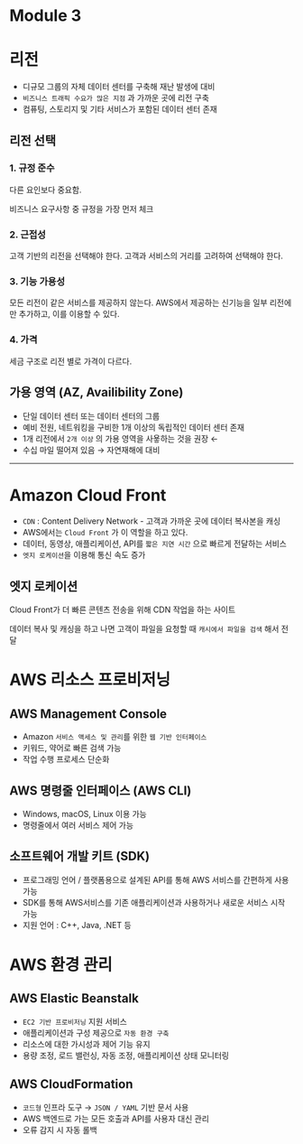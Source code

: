 # Module 3
# 리전

-   디규모 그룹의 자체 데이터 센터를 구축해 재난 발생에 대비
-   `비즈니스 트래픽 수요가 많은 지점` 과 가까운 곳에 리전 구축
-   컴퓨팅, 스토리지 및 기타 서비스가 포함된 데이터 센터 존재

## 리전 선택

### 1. 규정 준수

다른 요인보다 중요함.

비즈니스 요구사항 중 규정을 가장 먼저 체크

### 2. 근접성

고객 기반의 리전을 선택해야 한다. 고객과 서비스의 거리를 고려하여 선택해야 한다.

### 3. 기능 가용성

모든 리전이 같은 서비스를 제공하지 않는다. AWS에서 제공하는 신기능을 일부 리전에만 추가하고, 이를 이용할 수 있다.

### 4. 가격

세금 구조로 리전 별로 가격이 다르다.

## 가용 영역 (AZ, Availibility Zone)

-   단일 데이터 센터 또는 데이터 센터의 그룹
-   예비 전원, 네트워킹을 구비한 1개 이상의 독립적인 데이터 센터 존재
-   1개 리전에서 `2개 이상` 의 가용 영역을 사욯하는 것을 권장 ←
-   수십 마일 떨어져 있음 → 자연재해에 대비

---

# Amazon Cloud Front

-   `CDN` : Content Delivery Network - 고객과 가까운 곳에 데이터 복사본을 캐싱
-   AWS에서는 `Cloud Front` 가 이 역할을 하고 있다.
-   데이터, 동영상, 애플리케이션, API를 `짧은 지연 시간` 으로 빠르게 전달하는 서비스
-   `엣지 로케이션`을 이용해 통신 속도 증가

## 엣지 로케이션

Cloud Front가 더 빠른 콘텐츠 전송을 위해 CDN 작업을 하는 사이트

데이터 복사 및 캐싱을 하고 나면 고객이 파일을 요청할 때 `캐시에서 파일을 검색` 해서 전달

# AWS 리소스 프로비저닝

## AWS Management Console

-   Amazon `서비스 액세스 및 관리`를 위한 `웹 기반 인터페이스`
-   키워드, 약어로 빠른 검색 가능
-   작업 수행 프로세스 단순화

## AWS 명령줄 인터페이스 (AWS CLI)

-   Windows, macOS, Linux 이용 가능
-   명령줄에서 여러 서비스 제어 가능

## 소프트웨어 개발 키트 (SDK)

-   프로그래밍 언어 / 플랫폼용으로 설계된 API를 통해 AWS 서비스를 간편하게 사용 가능
-   SDK를 통해 AWS서비스를 기존 애플리케이션과 사용하거나 새로운 서비스 시작 가능
-   지원 언어 : C++, Java, .NET 등

# AWS 환경 관리

## AWS Elastic Beanstalk

-   `EC2 기반 프로비저닝` 지원 서비스
-   애플리케이션과 구성 제공으로 `자동 환경 구축`
-   리소스에 대한 가시성과 제어 기능 유지
-   용량 조정, 로드 밸런싱, 자동 조정, 애플리케이션 상태 모니터링

## AWS CloudFormation

-   `코드형` 인프라 도구 → `JSON / YAML` 기반 문서 사용
-   AWS 백엔드로 가는 모든 호출과 API를 사용자 대신 관리
-   오류 감지 시 자동 롤백